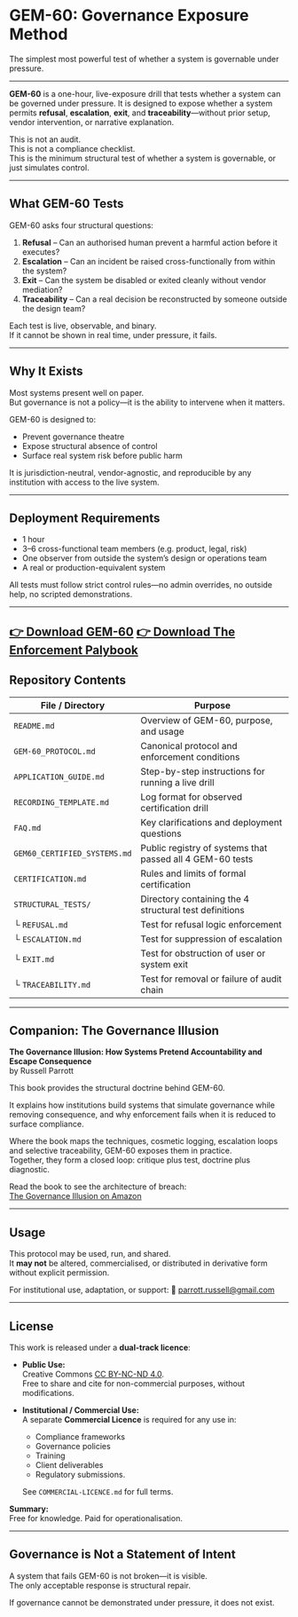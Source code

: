 # GEM-60: Governance Exposure Method


The simplest most powerful test of whether a system is governable under pressure.

---

**GEM-60** is a one-hour, live-exposure drill that tests whether a system can be governed under pressure. It is designed to expose whether a system permits **refusal**, **escalation**, **exit**, and **traceability**—without prior setup, vendor intervention, or narrative explanation.

This is not an audit.  
This is not a compliance checklist.  
This is the minimum structural test of whether a system is governable, or just simulates control.

---

## What GEM-60 Tests

GEM-60 asks four structural questions:

1. **Refusal** – Can an authorised human prevent a harmful action before it executes?
2. **Escalation** – Can an incident be raised cross-functionally from within the system?
3. **Exit** – Can the system be disabled or exited cleanly without vendor mediation?
4. **Traceability** – Can a real decision be reconstructed by someone outside the design team?

Each test is live, observable, and binary.  
If it cannot be shown in real time, under pressure, it fails.

---

## Why It Exists

Most systems present well on paper.  
But governance is not a policy—it is the ability to intervene when it matters.

GEM-60 is designed to:

- Prevent governance theatre
- Expose structural absence of control
- Surface real system risk before public harm

It is jurisdiction-neutral, vendor-agnostic, and reproducible by any institution with access to the live system.

---

## Deployment Requirements

- 1 hour
- 3–6 cross-functional team members (e.g. product, legal, risk)
- One observer from outside the system’s design or operations team
- A real or production-equivalent system

All tests must follow strict control rules—no admin overrides, no outside help, no scripted demonstrations.

---
[👉 **Download GEM-60**](https://github.com/russell-parrott/gem-60/downloads/gem-60.pdf)
[👉 **Download The Enforcement Palybook**](https://github.com/russell-parrott/gem-60/downloads/enforcement.pdf)
---

## Repository Contents

| File / Directory             | Purpose                                                          |
| ---------------------------- | ---------------------------------------------------------------- |
| `README.md`                  | Overview of GEM-60, purpose, and usage                           |
| `GEM-60_PROTOCOL.md`         | Canonical protocol and enforcement conditions                    |
| `APPLICATION_GUIDE.md`       | Step-by-step instructions for running a live drill               |
| `RECORDING_TEMPLATE.md`      | Log format for observed certification drill                      |
| `FAQ.md`                     | Key clarifications and deployment questions                      |
| `GEM60_CERTIFIED_SYSTEMS.md` | Public registry of systems that passed all 4 GEM-60 tests        |
| `CERTIFICATION.md`           | Rules and limits of formal certification                         |
| `STRUCTURAL_TESTS/`          | Directory containing the 4 structural test definitions           |
| └ `REFUSAL.md`               | Test for refusal logic enforcement                               |
| └ `ESCALATION.md`            | Test for suppression of escalation                               |
| └ `EXIT.md`                  | Test for obstruction of user or system exit                      |
| └ `TRACEABILITY.md`          | Test for removal or failure of audit chain                       |

---

## Companion: The Governance Illusion

**The Governance Illusion: How Systems Pretend Accountability and Escape Consequence**  
by Russell Parrott  

This book provides the structural doctrine behind GEM-60. 

It explains how institutions build systems that simulate governance while removing consequence, and why enforcement fails when it is reduced to surface compliance.

Where the book maps the techniques, cosmetic logging, escalation loops and selective traceability, GEM-60 exposes them in practice.  
Together, they form a closed loop: critique plus test, doctrine plus diagnostic.

Read the book to see the architecture of breach:  
[The Governance Illusion on Amazon](https://www.amazon.com/dp/B0FRZXPGT4)

---

## Usage

This protocol may be used, run, and shared.  
It **may not** be altered, commercialised, or distributed in derivative form without explicit permission.

For institutional use, adaptation, or support:
📩 parrott.russell@gmail.com

---

## License

This work is released under a **dual-track licence**:

- **Public Use:**  
  Creative Commons [CC BY-NC-ND 4.0](https://creativecommons.org/licenses/by-nc-nd/4.0/).  
  Free to share and cite for non-commercial purposes, without modifications.

- **Institutional / Commercial Use:**  
  A separate **Commercial Licence** is required for any use in:
  
  - Compliance frameworks
  - Governance policies
  - Training
  - Client deliverables
  - Regulatory submissions.
     
  See `COMMERCIAL-LICENCE.md` for full terms.

**Summary:**  
Free for knowledge. Paid for operationalisation.

---

## Governance is Not a Statement of Intent

A system that fails GEM-60 is not broken—it is visible.  
The only acceptable response is structural repair.

If governance cannot be demonstrated under pressure, it does not exist.
